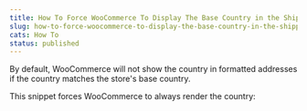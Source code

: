 ```yaml
---
title: How To Force WooCommerce To Display The Base Country in the Shipping Address Preview
slug: how-to-force-woocommerce-to-display-the-base-country-in-the-shipping-address-preview
cats: How To
status: published
---
```



  <p>
    By default, WooCommerce will not show the country in formatted addresses if the country matches the store's base country.
  </p>
  <p>
    This snippet forces WooCommerce to always render the country:
  </p>
  <script src="https://gist.github.com/clifgriffin/0c36714283509e236fef0da203a5ea96.js" type="text/javascript"></script>
